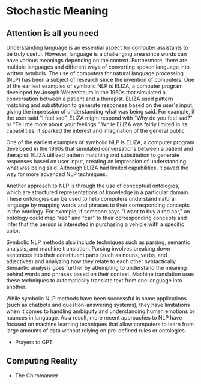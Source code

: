 # Stochastic Meaning

## Attention is all you need

Understanding language is an essential aspect for computer assistants to be truly useful. However, language is a challenging area since words can have various meanings depending on the context. Furthermore, there are multiple languages and different ways of converting spoken language into written symbols.
The use of computers for natural language processing (NLP) has been a subject of research since the invention of computers. One of the earliest examples of symbolic NLP is ELIZA, a computer program developed by Joseph Weizenbaum in the 1960s that simulated a conversation between a patient and a therapist. ELIZA used pattern matching and substitution to generate responses based on the user's input, giving the impression of understanding what was being said. For example, if the user said “I feel sad”, ELIZA might respond with “Why do you feel sad?” or “Tell me more about your feelings.”
While ELIZA was fairly limited in its capabilities, it sparked the interest and imagination of the general public 

One of the earliest examples of symbolic NLP is ELIZA, a computer program developed in the 1960s that simulated conversations between a patient and therapist. ELIZA utilized pattern matching and substitution to generate responses based on user input, creating an impression of understanding what was being said. Although ELIZA had limited capabilities, it paved the way for more advanced NLP techniques.

Another approach to NLP is through the use of conceptual ontologies, which are structured representations of knowledge in a particular domain.  These ontologies can be used to help computers understand natural language by mapping words and phrases to their corresponding concepts in the ontology. For example, if someone says "I want to buy a red car," an ontology could map "red" and "car" to their corresponding concepts and infer that the person is interested in purchasing a vehicle with a specific color.

Symbolic NLP methods also include techniques such as parsing, semantic analysis, and machine translation. Parsing involves breaking down sentences into their constituent parts (such as nouns, verbs, and adjectives) and analyzing how they relate to each other syntactically. Semantic analysis goes further by attempting to understand the meaning behind words and phrases based on their context. Machine translation uses these techniques to automatically translate text from one language into another.

While symbolic NLP methods have been successful in some applications (such as chatbots and question-answering systems), they have limitations when it comes to handling ambiguity and understanding human emotions or nuances in language. As a result, more recent approaches to NLP have focused on machine learning techniques that allow computers to learn from large amounts of data without relying on pre-defined rules or ontologies.

- Prayers to GPT
## Computing Reality
- The Chiromancer